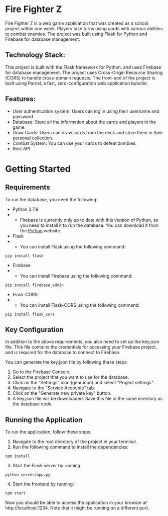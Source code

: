 # Fire Fighter Z

Fire Fighter Z is a web game application that was created as a school project within one week. Players take turns using cards with various abilities to combat enemies. The project was built using Flask for Python and Firebase for database management.

## Technology Stack:

This project is built with the Flask framework for Python, and uses Firebase for database management. The project uses Cross-Origin Resource Sharing (CORS) to handle cross-domain requests. The front-end of the project is built using Parcel, a fast, zero-configuration web application bundler.

## Features:

- User authentication system: Users can log in using their username and password.
- Database: Store all the information about the cards and players in the game.
- Draw Cards: Users can draw cards from the deck and store them in their personal collection.
- Combat System: You can use your cards to defeat zombies.
- Rest API

# Getting Started

## Requirements
To run the database, you need the following:

- Python 3.7.9
- - Firebase is currently only up to date with this version of Python, so you need to install it to run the database. You can download it from the [Python](https://www.python.org/downloads/windows/) website.
- Flask
- - You can install Flask using the following command:
```
pip install flask
```
- Firebase
- - You can install Firebase using the following command:
```
pip install firebase_admin
```
- Flask-CORS
- - You can install Flask-CORS using the following command:
```
pip install flask_cors
```

## Key Configuration
In addition to the above requirements, you also need to set up the key.json file. This file contains the credentials for accessing your Firebase project, and is required for the database to connect to Firebase.

You can generate the key.json file by following these steps:

1. Go to the Firebase Console.
2. Select the project that you want to use for the database.
3. Click on the "Settings" icon (gear icon) and select "Project settings".
4. Navigate to the "Service Accounts" tab.
5. Click on the "Generate new private key" button.
6. A key.json file will be downloaded. Save this file in the same directory as the database code.

## Running the Application

To run the application, follow these steps:

1. Navigate to the root directory of the project in your terminal.
2. Run the following command to install the dependencies:
```
npm install
```
3. Start the Flask server by running:
```
python server/app.py
```
4. Start the frontend by running:
```
npm start
```

Now you should be able to access the application in your browser at http://localhost:1234. Note that it might be running on a different port.